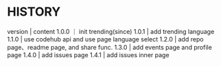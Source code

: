 # HISTORY

version | content
1.0.0 ｜ init trending(since)
1.0.1 | add trending language
1.1.0 | use codehub api and use page language select
1.2.0 | add repo page、readme page, and share func.
1.3.0 | add events page and profile page
1.4.0 | add issues page
1.4.1 | add issues inner page
